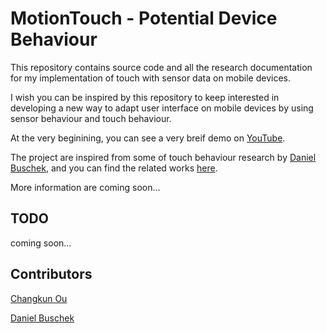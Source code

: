 # MotionTouch - Potential Device Behaviour

This repository contains source code and all the research documentation for my implementation of touch with sensor data on mobile devices. 

I wish you can be inspired by this repository to keep interested in developing a new way to adapt user interface on mobile devices by using sensor behaviour and touch behaviour.

At the very beginining, you can see a very breif demo on [YouTube](https://youtu.be/voyEDZ6Awzw).

The project are inspired from some of touch behaviour research by [Daniel Buschek](http://www.medien.ifi.lmu.de/team/daniel.buschek/), and you can find the related works [here](https://scholar.google.de/citations?user=TsVkUBwAAAAJ).

More information are coming soon...

## TODO

coming soon...



## Contributors

[Changkun Ou](http://changkun.us/)

[Daniel Buschek](http://www.medien.ifi.lmu.de/team/daniel.buschek/)
